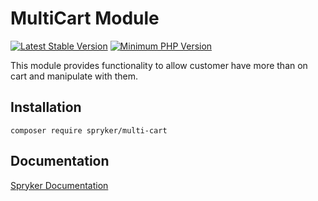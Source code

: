 # MultiCart Module
[![Latest Stable Version](https://poser.pugx.org/spryker/multi-cart/v/stable.svg)](https://packagist.org/packages/spryker/multi-cart)
[![Minimum PHP Version](https://img.shields.io/badge/php-%3E%3D%207.4-8892BF.svg)](https://php.net/)

This module provides functionality to allow customer have more than on cart and manipulate with them.

## Installation

```
composer require spryker/multi-cart
```

## Documentation

[Spryker Documentation](https://docs.spryker.com)

